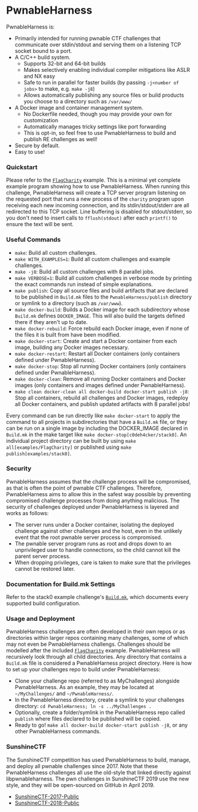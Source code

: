 PwnableHarness
=====

PwnableHarness is:

* Primarily intended for running pwnable CTF challenges that communicate over stdin/stdout and serving them on a listening TCP socket bound to a port.
* A C/C++ build system.
  * Supports 32-bit and 64-bit builds
  * Makes selectively enabling individual compiler mitigations like ASLR and NX easy
  * Safe to run in parallel for faster builds (by passing `-j<number of jobs>` to make, e.g. `make -j8`)
  * Allows automatically publishing any source files or build products you choose to a directory such as `/var/www/`
* A Docker image and container management system.
  * No Dockerfile needed, though you may provide your own for customization
  * Automatically manages tricky settings like port forwarding
  * This is opt-in, so feel free to use PwnableHarness to build and publish RE challenges as well!
* Secure by default.
* Easy to use!


### Quickstart

Please refer to the [`FlagCharity`](examples/FlagCharity) example. This is a minimal yet complete example program showing how to use PwnableHarness. When running this challenge, PwnableHarness will create a TCP server program listening on the requested port that runs a new process of the `charity` program upon receiving each new incoming connection, and its stdin/stdout/stderr are all redirected to this TCP socket. Line buffering is disabled for stdout/stderr, so you don't need to insert calls to `fflush(stdout)` after each `printf()` to ensure the text will be sent.


### Useful Commands

* `make`: Build all custom challenges.
* `make WITH_EXAMPLES=1`: Build all custom challenges and example challenges.
* `make -j8`: Build all custom challenges with 8 parallel jobs.
* `make VERBOSE=1`: Build all custom challenges in verbose mode by printing the exact commands run instead of simple explanations.
* `make publish`: Copy all source files and build artifacts that are declared to be published in `Build.mk` files to the `PwnableHarness/publish` directory or symlink to a directory (such as `/var/www`).
* `make docker-build`: Builds a Docker image for each subdirectory whose `Build.mk` defines `DOCKER_IMAGE`. This will also build the targets defined there if they aren't up to date.
* `make docker-rebuild`: Force rebuild each Docker image, even if none of the files it is built from have been modified.
* `make docker-start`: Create and start a Docker container from each image, building any Docker images necessary.
* `make docker-restart`: Restart all Docker containers (only containers defined under PwnableHarness).
* `make docker-stop`: Stop all running Docker containers (only containers defined under PwnableHarness).
* `make docker-clean`: Remove all running Docker containers and Docker images (only containers and images defined under PwnableHarness).
* `make clean docker-clean all docker-build docker-start publish -j8`: Stop all containers, rebuild all challenges and Docker images, redeploy all Docker containers, and publish updated artifacts with 8 parallel jobs!

Every command can be run directly like `make docker-start` to apply the command to all projects in subdirectories that have a `Build.mk` file, or they can be run on a single image by including the DOCKER_IMAGE declared in `Build.mk` in the make target like `make docker-stop[c0deh4cker/stack0]`. An individual project directory can be built by using `make all[examples/FlagCharity]` or published using `make publish[examples/stack0]`.


### Security

PwnableHarness assumes that the challenge process will be compromised, as that is often the point of pwnable CTF challenges. Therefore, PwnableHarness aims to allow this in the safest way possible by preventing compromised challenge processes from doing anything malicious. The security of challenges deployed under PwnableHarness is layered and works as follows:

* The server runs under a Docker container, isolating the deployed challenge against other challenges and the host, even in the unlikely event that the root pwnable server process is compromised.
* The pwnable server program runs as root and drops down to an unprivileged user to handle connections, so the child cannot kill the parent server process.
* When dropping privileges, care is taken to make sure that the privileges cannot be restored later.


### Documentation for Build.mk Settings

Refer to the stack0 example challenge's [`Build.mk`](examples/stack0/Build.mk), which documents every supported build configuration.


### Usage and Deployment

PwnableHarness challenges are often developed in their own repos or as directories within larger repos containing many challenges, some of which may not even be PwnableHarness challengs. Challenges should be modelled after the included [`FlagCharity`](examples/FlagCharity) example. PwnableHarness will recursively look through all child directories. Any directory that contains a `Build.mk` file is considered a PwnableHarness project directory. Here is how to set up your challenges repo to build under PwnableHarness:

  * Clone your challenge repo (referred to as MyChallenges) alongside PwnableHarness. As an example, they may be located at `~/MyChallenges/` and `~/PwnableHarness/`.
  * In the PwnableHarness directory, create a symlink to your challenges directory: `cd PwnableHarness; ln -s ../MyChallenges .`
  * Optionally, create a folder/symlink in the PwnableHarness repo called `publish` where files declared to be published will be copied.
  * Ready to go! `make all docker-build docker-start publish -j8`, or any other PwnableHarness commands.


### SunshineCTF

The SunshineCTF competition has used PwnableHarness to build, manage, and deploy all pwnable challenges since 2017. Note that these PwnableHarness challenges all use the old-style that linked directly against libpwnableharness. The pwn challenges in SunshineCTF 2019 use the new style, and they will be open-sourced on GitHub in April 2019.

* [SunshineCTF-2017-Public](https://github.com/HackUCF/SunshineCTF-2017-Public)
* [SunshineCTF-2018-Public](https://github.com/HackUCF/SunshineCTF-2018-Public)

